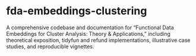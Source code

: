 # fda-embeddings-clustering
A comprehensive codebase and documentation for “Functional Data Embeddings for Cluster Analysis: Theory &amp; Applications,” including theoretical exposition, tidyfun and refund implementations, illustrative case studies, and reproducible vignettes.
